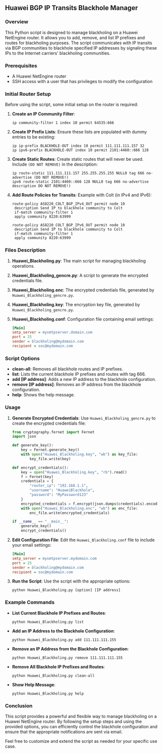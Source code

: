 ## Huawei BGP IP Transits Blackhole Manager

### Overview

This Python script is designed to manage blackholing on a Huawei NetEngine router. It allows you to add, remove, and list IP prefixes and routes for blackholing purposes. 
The script communicates with IP transits via BGP communities to blackhole specified IP addresses by signaling these IPs to the Internet carriers' blackholing communities.

### Prerequisites

- A Huawei NetEngine router
- SSH access with a user that has privileges to modify the configuration

### Initial Router Setup

Before using the script, some initial setup on the router is required:

1. **Create an IP Community Filter**:
   ```shell
   ip community-filter 1 index 10 permit 64535:666
   ```

2. **Create IP Prefix Lists**:
   Ensure these lists are populated with dummy entries to be existing:
   ```shell
   ip ip-prefix BLACKHOLE-OUT index 10 permit 111.111.111.157 32
   ip ipv6-prefix BLACKHOLE-OUT index 10 permit 2101:4460::666 128
   ```

3. **Create Static Routes**:
   Create static routes that will never be used. Include `(DO NOT REMOVE)` in the description:
   ```shell
   ip route-static 111.111.111.157 255.255.255.255 NULL0 tag 666 no-advertise (DO NOT REMOVE!)
   ipv6 route-static 2101:4460::666 128 NULL0 tag 666 no-advertise description DO NOT REMOVE!)
   ```

4. **Add Route Policies for Transits**:
   Example with Colt (in IPv4 and IPv6):
   ```shell
   route-policy AS8220_COLT_BGP_IPv4_OUT permit node 10
    description Send IP to blackhole community to Colt
    if-match community-filter 1
    apply community 8220:63999

   route-policy AS8220_COLT_BGP_IPv6_OUT permit node 10
    description Send IP to blackhole community to Colt
    if-match community-filter 1
    apply community 8220:63999
   ```

### Files Description

1. **Huawei_Blackholing.py**:
   The main script for managing blackholing operations.

2. **Huawei_Blackholing_gencre.py**:
   A script to generate the encrypted credentials file.

3. **Huawei_Blackholing.enc**:
   The encrypted credentials file, generated by `Huawei_Blackholing_gencre.py`.

4. **Huawei_Blackholing.key**:
   The encryption key file, generated by `Huawei_Blackholing_gencre.py`.

5. **Huawei_Blackholing.conf**:
   Configuration file containing email settings:
   ```ini
   [Main]
   smtp_server = mysmtpserver.domain.com
   port = 25
   sender = blackholing@mydomain.com
   recipient = soc@mydomain.com
   ```

### Script Options

- **clean-all**: Removes all blackhole routes and IP prefixes.
- **list**: Lists the current blackhole IP prefixes and routes with tag 666.
- **add [IP address]**: Adds a new IP address to the blackhole configuration.
- **remove [IP address]**: Removes an IP address from the blackhole configuration.
- **help**: Shows the help message.

### Usage

1. **Generate Encrypted Credentials**:
   Use `Huawei_Blackholing_gencre.py` to create the encrypted credentials file:
   ```python
   from cryptography.fernet import Fernet
   import json

   def generate_key():
       key = Fernet.generate_key()
       with open("Huawei_Blackholing.key", "wb") as key_file:
           key_file.write(key)

   def encrypt_credentials():
       key = open("Huawei_Blackholing.key", "rb").read()
       f = Fernet(key)
       credentials = {
           "router_ip": "192.168.1.1",
           "username": "HuaweiBlackhole",
           "password": "MyPassword123"
       }
       encrypted_credentials = f.encrypt(json.dumps(credentials).encode())
       with open("Huawei_Blackholing.enc", "wb") as enc_file:
           enc_file.write(encrypted_credentials)

   if __name__ == "__main__":
       generate_key()
       encrypt_credentials()
   ```

2. **Edit Configuration File**:
   Edit the `Huawei_Blackholing.conf` file to include your email settings:
   ```ini
   [Main]
   smtp_server = mysmtpserver.mydomain.com
   port = 25
   sender = blackholing@mydomain.com
   recipient = soc@mydomain.com
   ```

3. **Run the Script**:
   Use the script with the appropriate options:
   ```shell
   python Huawei_Blackholing.py [option] [IP address]
   ```

### Example Commands

- **List Current Blackhole IP Prefixes and Routes**:
  ```shell
  python Huawei_Blackholing.py list
  ```

- **Add an IP Address to the Blackhole Configuration**:
  ```shell
  python Huawei_Blackholing.py add 111.111.111.155
  ```

- **Remove an IP Address from the Blackhole Configuration**:
  ```shell
  python Huawei_Blackholing.py remove 111.111.111.155
  ```

- **Remove All Blackhole IP Prefixes and Routes**:
  ```shell
  python Huawei_Blackholing.py clean-all
  ```

- **Show Help Message**:
  ```shell
  python Huawei_Blackholing.py help
  ```

### Conclusion

This script provides a powerful and flexible way to manage blackholing on a Huawei NetEngine router. By following the setup steps and using the provided options, you can efficiently control the blackhole configuration and ensure that the appropriate notifications are sent via email.

Feel free to customize and extend the script as needed for your specific use case.
